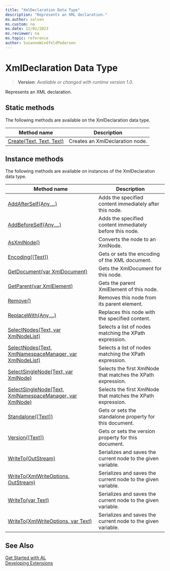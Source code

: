 ```yaml
---
title: "XmlDeclaration Data Type"
description: "Represents an XML declaration."
ms.author: solsen
ms.custom: na
ms.date: 12/01/2023
ms.reviewer: na
ms.topic: reference
author: SusanneWindfeldPedersen
---
```

[//]: # (START>DO_NOT_EDIT)
[//]: # (IMPORTANT:Do not edit any of the content between here and the END>DO_NOT_EDIT.)
[//]: # (Any modifications should be made in the .xml files in the ModernDev repo.)
# XmlDeclaration Data Type
> **Version**: _Available or changed with runtime version 1.0._

Represents an XML declaration.


## Static methods
The following methods are available on the XmlDeclaration data type.


|Method name|Description|
|-----------|-----------|
|[Create(Text, Text, Text)](xmldeclaration-create-method.md)|Creates an XmlDeclaration node.|

## Instance methods
The following methods are available on instances of the XmlDeclaration data type.

|Method name|Description|
|-----------|-----------|
|[AddAfterSelf(Any,...)](xmldeclaration-addafterself-method.md)|Adds the specified content immediately after this node.|
|[AddBeforeSelf(Any,...)](xmldeclaration-addbeforeself-method.md)|Adds the specified content immediately before this node.|
|[AsXmlNode()](xmldeclaration-asxmlnode-method.md)|Converts the node to an XmlNode.|
|[Encoding([Text])](xmldeclaration-encoding-method.md)|Gets or sets the encoding of the XML document.|
|[GetDocument(var XmlDocument)](xmldeclaration-getdocument-method.md)|Gets the XmlDocument for this node.|
|[GetParent(var XmlElement)](xmldeclaration-getparent-method.md)|Gets the parent XmlElement of this node.|
|[Remove()](xmldeclaration-remove-method.md)|Removes this node from its parent element.|
|[ReplaceWith(Any,...)](xmldeclaration-replacewith-method.md)|Replaces this node with the specified content.|
|[SelectNodes(Text, var XmlNodeList)](xmldeclaration-selectnodes-string-xmlnodelist-method.md)|Selects a list of nodes matching the XPath expression.|
|[SelectNodes(Text, XmlNamespaceManager, var XmlNodeList)](xmldeclaration-selectnodes-string-xmlnamespacemanager-xmlnodelist-method.md)|Selects a list of nodes matching the XPath expression.|
|[SelectSingleNode(Text, var XmlNode)](xmldeclaration-selectsinglenode-string-xmlnode-method.md)|Selects the first XmlNode that matches the XPath expression.|
|[SelectSingleNode(Text, XmlNamespaceManager, var XmlNode)](xmldeclaration-selectsinglenode-string-xmlnamespacemanager-xmlnode-method.md)|Selects the first XmlNode that matches the XPath expression.|
|[Standalone([Text])](xmldeclaration-standalone-method.md)|Gets or sets the standalone property for this document.|
|[Version([Text])](xmldeclaration-version-method.md)|Gets or sets the version property for this document.|
|[WriteTo(OutStream)](xmldeclaration-writeto-outstream-method.md)|Serializes and saves the current node to the given variable.|
|[WriteTo(XmlWriteOptions, OutStream)](xmldeclaration-writeto-xmlwriteoptions-outstream-method.md)|Serializes and saves the current node to the given variable.|
|[WriteTo(var Text)](xmldeclaration-writeto-text-method.md)|Serializes and saves the current node to the given variable.|
|[WriteTo(XmlWriteOptions, var Text)](xmldeclaration-writeto-xmlwriteoptions-text-method.md)|Serializes and saves the current node to the given variable.|

[//]: # (IMPORTANT: END>DO_NOT_EDIT)
## See Also
[Get Started with AL](../../devenv-get-started.md)  
[Developing Extensions](../../devenv-dev-overview.md)  
